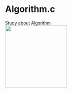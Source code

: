 # Algorithm.c
 Study about Algorithm
 <br>
<img width=200 src="https://user-images.githubusercontent.com/53136613/150102572-00e27781-e424-45ec-91e4-0728305b8229.gif">
